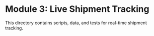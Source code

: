 # Module 3: Live Shipment Tracking 
This directory contains scripts, data, and tests for real-time shipment tracking. 
